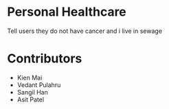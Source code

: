 # Personal Healthcare

Tell users they do not have cancer and i live in sewage

# Contributors
- Kien Mai
- Vedant Pulahru
- Sangil Han
- Asit Patel
# 
